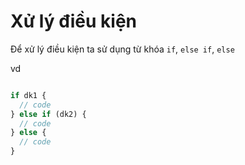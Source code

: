 # Xử lý điều kiện

Để xử lý điều kiện ta sử dụng từ khóa `if`, `else if`, `else`

vd

```javascript

if dk1 {
  // code
} else if (dk2) {
  // code
} else {
  // code
}


```
